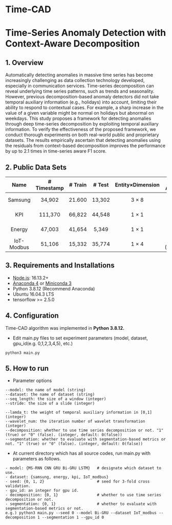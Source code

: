 # Time-CAD
# Time-Series Anomaly Detection with Context-Aware Decomposition

## 1. Overview
Automatically detecting anomalies in massive time series has become increasingly challenging as data collection technology developed, especially in communication services. Time-series decomposition can reveal underlying time series patterns, such as trends and seasonality. However, previous decomposition-based anomaly detectors did not take temporal auxiliary information (e.g., holidays) into account, limiting their ability to respond to contextual cases. For example, a sharp increase in the value of a given variable might be normal on holidays but abnormal on weekdays. This study proposes a framework for detecting anomalies through deep time-series decomposition by exploiting temporal auxiliary information. To verify the effectiveness of the proposed framework, we conduct thorough experiments on both real-world public and proprietary datasets. The results empirically ascertain that detecting anomalies using the residuals from context-based decomposition improves the performance by up to 2.1 times in time-series aware F1 score.

## 2. Public Data Sets
| Name        | # Timestamp  | # Train  | # Test    | Entity×Dimension | # Anomaly       | Link           |
| :--------:  | :----------: | :------: | :-------: |:----------------:| :------------:  |:--------------:|
| Samsung     | 34,902       | 21.600   |  13,302   |  3 × 8           | 160 (0.46%)     |Private         |
| KPI         | 111,370      | 66,822   |  44,548   |  1 × 1           | 1,102 (0.99%)   |[link](https://github.com/NetManAIOps/KPI-Anomaly-Detection) |
| Energy      | 47,003       | 41,654   |  5,349    |  1 × 1           | 2,772 (5.90%)   |[link](https://aihub.or.kr/aidata/30759) |
| IoT-Modbus  | 51,106       | 15,332   |  35,774   |  1 × 4           | 16,106 (31.51%) |[link](https://research.unsw.edu.au/projects/toniot-datasets) |

## 3. Requirements and Installations
- [Node.js](https://nodejs.org/en/download/): 16.13.2+
- [Anaconda 4](https://docs.conda.io/projects/conda/en/latest/user-guide/install/index.html) or [Miniconda 3](https://docs.conda.io/en/latest/miniconda.html)
- Python 3.8.12 (Recommend Anaconda)
- Ubuntu 16.04.3 LTS
- tensorflow >= 2.5.0


## 4. Configuration
Time-CAD algorithm was implemented in **Python 3.8.12.**
- Edit main.py files to set experiment parameters (model, dataset, gpu_id(e.g. 0,1,2,3,4,5), etc.)
```
python3 main.py
```

## 5. How to run
- Parameter options
```
--model: the name of model (string)
--dataset: the name of dataset (string)
--seq_length: the size of a window (integer)
--stride: the size of a slide (integer)

--lamda_t: the weight of temporal auxiliary information in [0,1] (integer) 
--wavelet_num: the iteration number of wavelet transformation (integer)
--decomposition: whether to use time series decomposition or not. "1" (true) or "0" (false). (integer, default: 0(false))
--segmentation: whether to evaluate with segmentation-based metrics or not. "1" (true) or "0" (false). (integer, default: 0(false))
```

- At current directory which has all source codes, run main.py with parameters as follows.
```
- model: {MS-RNN CNN GRU Bi-GRU LSTM}   # designate which dataset to use.
- dataset: {samsung, energy, kpi, IoT_modbus}
- seed: {0, 1, 2}                       # seed for 3-fold cross validation.
- gpu_id: an integer for gpu id.
- decomposition: {0, 1}                 # whether to use time series decomposition or not.
- segmentation: {0, 1}                  # whether to evaluate with segmentation-based metrics or not.
e.g.) python3 main.py --seed 0 --model Bi-GRU --dataset IoT_modbus --decomposition 1 --segmentation 1 --gpu_id 0
```
